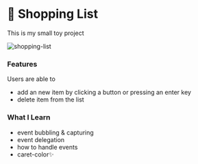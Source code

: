 
# 🛒 Shopping List

This is my small toy project

![shopping-list](https://user-images.githubusercontent.com/69155242/116417876-9f784a00-a876-11eb-9bdc-f010e6810f44.gif)


### Features
Users are able to
- add an new item by clicking a button or pressing an enter key
- delete item from the list

### What I Learn
- event bubbling & capturing
- event delegation
- how to handle events
- caret-color✨

